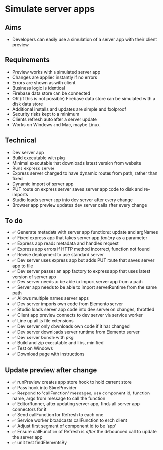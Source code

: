 Simulate server apps
====================

Aims
----

- Developers can easily use a simulation of a server app with their client preview

Requirements
------------

- Preview works with a simulated server app
- Changes are applied instantly if no errors
- Errors are shown as with client
- Business logic is identical
- Firebase data store can be connected
- OR (if this is not possible) Firebase data store can be simulated with a disk data store
- Additional installs and updates are simple and foolproof
- Security risks kept to a minimum
- Clients refresh auto after a server update
- Works on Windows and Mac, maybe Linux


Technical
---------

- Dev server app
- Build executable with pkg
- Minimal executable that downloads latest version from website
- Runs express server
- Express server changed to have dynamic routes from path, rather than fixed
- Dynamic import of server app
- PUT route on express server saves server app code to disk and re-imports
- Studio loads server app into dev server after every change
- Browser app preview updates dev server calls after every change

To do
-----

- ✅ Generate metadata with server app functions: update and argNames
- ✅ Fixed express app that takes server app _factory_ as a parameter
- ✅ Express app reads metadata and handles request
- ✅ Express app errors if HTTP method incorrect, function not found
- ✅ Revise deployment to use standard server
- ✅ Dev server uses express app but adds PUT route that saves server app to file
- ✅ Dev server passes an app factory to express app that uses latest version of server app
- ✅ Dev server needs to be able to import server app from a path
- ✅ Server app needs to be able to import serverRuntime from the same path
- ✅ Allows multiple names server apps
- ✅ Dev server imports own code from Elemento server
- ✅ Studio loads server app code into dev server on changes, throttled
- ✅ Client app preview connects to dev server via service worker
- ✅ Line up all js file extensions
- ✅ Dev server only downloads own code if it has changed
- ✅ Dev server downloads server runtime from Elemento server
- ✅ Dev server bundle with pkg
- ✅ Build and zip executable and libs, minified
- ✅ Test on Windows
- ✅ Download page with instructions

Update preview after change
---------------------------

- ✅ runPreview creates app store hook to hold current store
- ✅ Pass hook into StoreProvider
- ✅ Respond to 'callFunction' messages, use component id, function name, args from message to call the function
- ✅ EditorRunner, after updating server app, finds all server app connectors for it
- ✅ Send callFunction for Refresh to each one
- ✅ Service worker broadcasts callFunction to each client
- ✅ Adjust first segment of component id to be 'app'
- ✅ Ensure callFunction of Refresh is _after_ the debounced call to update the server app
- ✅ unit test findElementsBy
